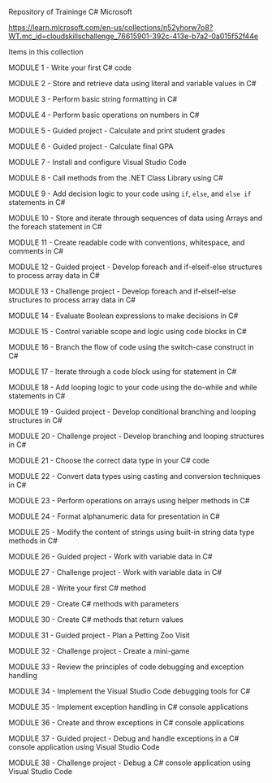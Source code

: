 Repository of Traininge C# Microsoft

https://learn.microsoft.com/en-us/collections/n52yhorw7o8?WT.mc_id=cloudskillschallenge_76615901-392c-413e-b7a2-0a015f52f44e

Items in this collection


MODULE 1 - Write your first C# code

MODULE 2 - Store and retrieve data using literal and variable values in C#

MODULE 3 - Perform basic string formatting in C#

MODULE 4 - Perform basic operations on numbers in C#

MODULE 5 - Guided project - Calculate and print student grades

MODULE 6 - Guided project - Calculate final GPA

MODULE 7 - Install and configure Visual Studio Code

MODULE 8 - Call methods from the .NET Class Library using C#

MODULE 9 - Add decision logic to your code using `if`, `else`, and `else if` statements in C#

MODULE 10 - Store and iterate through sequences of data using Arrays and the foreach statement in C#

MODULE 11 - Create readable code with conventions, whitespace, and comments in C#

MODULE 12 - Guided project - Develop foreach and if-elseif-else structures to process array data in C#

MODULE 13 - Challenge project - Develop foreach and if-elseif-else structures to process array data in C#

MODULE 14 - Evaluate Boolean expressions to make decisions in C#

MODULE 15 - Control variable scope and logic using code blocks in C#

MODULE 16 - Branch the flow of code using the switch-case construct in C#

MODULE 17 - Iterate through a code block using for statement in C#

MODULE 18 - Add looping logic to your code using the do-while and while statements in C#

MODULE 19 - Guided project - Develop conditional branching and looping structures in C#

MODULE 20 - Challenge project - Develop branching and looping structures in C#

MODULE 21 - Choose the correct data type in your C# code

MODULE 22 - Convert data types using casting and conversion techniques in C#

MODULE 23 - Perform operations on arrays using helper methods in C#

MODULE 24 - Format alphanumeric data for presentation in C#

MODULE 25 - Modify the content of strings using built-in string data type methods in C#

MODULE 26 - Guided project - Work with variable data in C#

MODULE 27 - Challenge project - Work with variable data in C#

MODULE 28 - Write your first C# method

MODULE 29 - Create C# methods with parameters

MODULE 30 - Create C# methods that return values

MODULE 31 - Guided project - Plan a Petting Zoo Visit

MODULE 32 - Challenge project - Create a mini-game

MODULE 33 - Review the principles of code debugging and exception handling

MODULE 34 - Implement the Visual Studio Code debugging tools for C#

MODULE 35 - Implement exception handling in C# console applications

MODULE 36 - Create and throw exceptions in C# console applications

MODULE 37 - Guided project - Debug and handle exceptions in a C# console application using Visual Studio Code

MODULE 38 - Challenge project - Debug a C# console application using Visual Studio Code
